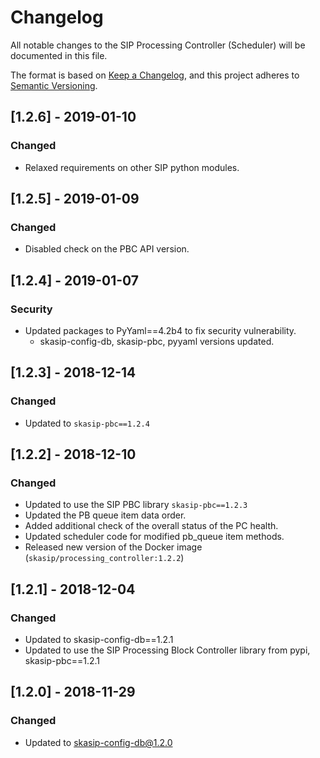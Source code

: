 # Changelog

All notable changes to the SIP Processing Controller (Scheduler) 
will be documented in this file.

The format is based on 
[Keep a Changelog](https://keepachangelog.com/en/1.0.0/),
and this project adheres to
 [Semantic Versioning](https://semver.org/spec/v2.0.0.html).


## [1.2.6] - 2019-01-10
### Changed
- Relaxed requirements on other SIP python modules.

## [1.2.5] - 2019-01-09
### Changed
- Disabled check on the PBC API version.

## [1.2.4] - 2019-01-07
### Security
- Updated packages to PyYaml==4.2b4 to fix security vulnerability.
  - skasip-config-db, skasip-pbc, pyyaml versions updated.

## [1.2.3] - 2018-12-14

### Changed
- Updated to `skasip-pbc==1.2.4`

## [1.2.2] - 2018-12-10

### Changed
- Updated to use the SIP PBC library `skasip-pbc==1.2.3`
- Updated the PB queue item data order.
- Added additional check of the overall status of the PC health.
- Updated scheduler code for modified pb_queue item methods. 
- Released new version of the Docker image 
  (`skasip/processing_controller:1.2.2`) 

## [1.2.1] - 2018-12-04

### Changed
- Updated to skasip-config-db==1.2.1
- Updated to use the SIP Processing Block Controller library from pypi,
  skasip-pbc==1.2.1

## [1.2.0] - 2018-11-29

### Changed
- Updated to skasip-config-db@1.2.0
